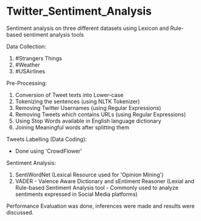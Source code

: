# Twitter_Sentiment_Analysis
Sentiment analysis on three different datasets using Lexicon and Rule-based sentiment analysis tools

Data Collection:
1) #Strangers Things
2) #Weather
3) #USAirlines

Pre-Processing:
1) Conversion of Tweet texts into Lower-case
2) Tokenizing the sentences (using NLTK Tokenizer)
3) Removing Twitter Usernames (using Regular Expressions)
4) Removing Tweets which contains URLs (using Regular Expressions)
5) Using Stop Words available in English language dictionary
6) Joining Meaningful words after splitting them

Tweets Labelling (Data Coding): 
- Done using 'CrowdFlower'

Sentiment Analysis:
1) SentiWordNet (Lexical Resource used for 'Opinion Mining')
2) VADER - Valence Aware Dictionary and sEntiment Reasoner (Lexial and Rule-based Sentiment Analysis tool - Commonly used to analyze sentiments expressed in Social Media platforms)

Performance Evaluation was done, inferences were made and results were discussed. 
